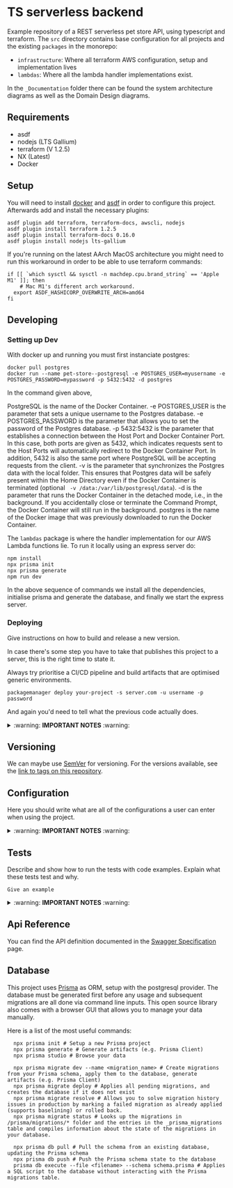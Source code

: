 # TS serverless backend

Example repository of a REST serverless pet store API, using typescript and terraform.
The `src` directory contains base configuration for all projects and the existing `packages` in the monorepo:

- `infrastructure`: Where all terraform AWS configuration, setup and implementation lives
- `lambdas`: Where all the lambda handler implementations exist.

In the `_Documentation` folder there can be found the system architecture diagrams as well as the Domain Design diagrams.

## Requirements

- asdf
- nodejs (LTS Gallium)
- terraform (V 1.2.5)
- NX (Latest)
- Docker

## Setup

You will need to install [docker](https://docs.docker.com/get-docker/) and [asdf](https://asdf-vm.com/guide/getting-started.html#_3-install-asdf) in order to configure this project. Afterwards add and install the necessary plugins:

```shell
asdf plugin add terraform, terraform-docs, awscli, nodejs
asdf plugin install terraform 1.2.5
asdf plugin install terraform-docs 0.16.0
asdf plugin install nodejs lts-gallium
```

If you're running on the latest AArch MacOS architecture you might need to run this workaround in order to be able to use terraform commands:

```shell
if [[ `which sysctl && sysctl -n machdep.cpu.brand_string` == 'Apple M1' ]]; then
    # Mac M1's different arch workaround.
  export ASDF_HASHICORP_OVERWRITE_ARCH=amd64
fi
```

## Developing

### Setting up Dev

With docker up and running you must first instanciate postgres:

```shell
docker pull postgres
docker run --name pet-store--postgresql -e POSTGRES_USER=myusername -e POSTGRES_PASSWORD=mypassword -p 5432:5432 -d postgres
```

In the command given above, 

PostgreSQL is the name of the Docker Container.
-e POSTGRES_USER is the parameter that sets a unique username to the Postgres database.
-e POSTGRES_PASSWORD is the parameter that allows you to set the password of the Postgres database.
-p 5432:5432 is the parameter that establishes a connection between the Host Port and Docker Container Port. In this case, both ports are given as 5432, which indicates requests sent to the Host Ports will automatically redirect to the Docker Container Port. In addition, 5432 is also the same port where PostgreSQL will be accepting requests from the client.
-v is the parameter that synchronizes the Postgres data with the local folder. This ensures that Postgres data will be safely present within the Home Directory even if the Docker Container is terminated (optional ` -v /data:/var/lib/postgresql/data`).
-d is the parameter that runs the Docker Container in the detached mode, i.e., in the background. If you accidentally close or terminate the Command Prompt, the Docker Container will still run in the background.
postgres is the name of the Docker image that was previously downloaded to run the Docker Container.


The `lambdas` package is where the handler implementation for our AWS Lambda functions lie.
To run it locally using an express server do:

```shell
npm install
npx prisma init
npx prisma generate
npm run dev
```

In the above sequence of commands we install all the dependencies, initialise prisma and generate the database, and finally we start the express server.

### Deploying

Give instructions on how to build and release a new version.

In case there's some step you have to take that publishes this project to a
server, this is the right time to state it.

Always try prioritise a CI/CD pipeline and build artifacts that are optimised generic environments.

```shell
packagemanager deploy your-project -s server.com -u username -p password
```

And again you'd need to tell what the previous code actually does.

<details>
<summary>:warning: <b>IMPORTANT NOTES</b> :warning:</summary>

- If this uses ci/cd link out to it along with the environments.
- [12 factor apps](https://12factor.net/)
- [Immutable Web App](https://immutablewebapps.org/)
- Make use of badges where possible
  - [circleci status-badges](https://circleci.com/docs/2.0/status-badges)
  - [Github Workflow status badge](https://docs.github.com/en/actions/monitoring-and-troubleshooting-workflows/adding-a-workflow-status-badge)

</details>

## Versioning

We can maybe use [SemVer](http://semver.org/) for versioning. For the versions available, see the [link to tags on this repository](/tags).

## Configuration

Here you should write what are all of the configurations a user can enter when using the project.

<details>
<summary>:warning: <b>IMPORTANT NOTES</b> :warning:</summary>

- Note configuration is not secrets.
- Use `.env` and `.env.example`.
- Try to refrain from development and production references - let those values come from the env or the build.

</details>

## Tests

Describe and show how to run the tests with code examples.
Explain what these tests test and why.

```shell
Give an example
```

<details>
<summary>:warning: <b>IMPORTANT NOTES</b> :warning:</summary>

- This is sometimes included in the Developing script. This is fine, however if you are working with code that the sysops team is not familiar with, it's a good idea to split this out to make it more convenient for them.

</details>

## Api Reference

You can find the API definition documented in the [Swagger Specification](https://app.swaggerhub.com/apis/TiagoLimaRocha/pet-store-api/1.0.0) page.

## Database

This project uses [Prisma](https://www.prisma.io/) as ORM, setup with the postgresql provider.
The database must be generated first before any usage and subsequent migrations are all done via command line inputs. This open source library also comes with a browser GUI that allows you to manage your data manually.

Here is a list of the most useful commands:

```shell
  npx prisma init # Setup a new Prisma project
  npx prisma generate # Generate artifacts (e.g. Prisma Client)
  npx prisma studio # Browse your data
  
  npx prisma migrate dev --name <migration_name> # Create migrations from your Prisma schema, apply them to the database, generate artifacts (e.g. Prisma Client)
  npx prisma migrate deploy # Applies all pending migrations, and creates the database if it does not exist
  npx prisma migrate resolve # Allows you to solve migration history issues in production by marking a failed migration as already applied (supports baselining) or rolled back.
  npx prisma migrate status # Looks up the migrations in /prisma/migrations/* folder and the entries in the _prisma_migrations table and compiles information about the state of the migrations in your database.

  npx prisma db pull # Pull the schema from an existing database, updating the Prisma schema
  npx prisma db push # Push the Prisma schema state to the database
  prisma db execute --file <filename> --schema schema.prisma # Applies a SQL script to the database without interacting with the Prisma migrations table.
```
